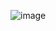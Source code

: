 ![image](https://user-images.githubusercontent.com/80589822/212566026-3dc3f9e2-2d01-4e71-b78e-3d04b61589c9.png)
